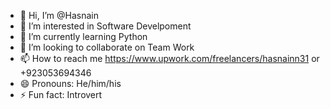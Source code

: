 - 👋 Hi, I’m @Hasnain
- 👀 I’m interested in Software Develpoment
- 🌱 I’m currently learning Python
- 💞️ I’m looking to collaborate on Team Work
- 📫 How to reach me https://www.upwork.com/freelancers/hasnainn31 or +923053694346
- 😄 Pronouns: He/him/his
- ⚡ Fun fact: Introvert

<!---
HasnainRDJ/HasnainRDJ is a ✨ special ✨ repository because its `README.md` (this file) appears on your GitHub profile.
You can click the Preview link to take a look at your changes.
--->
